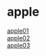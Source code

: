 # apple

<a href="https://kimjingun.github.io/apple/apple01.html">apple01</a><br>
<a href="https://kimjingun.github.io/apple/apple02.html">apple02</a><br>
<a href="https://kimjingun.github.io/apple/apple03.html">apple03</a><br>
